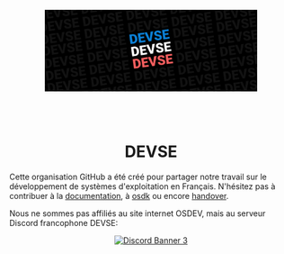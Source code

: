 
<br/>
<br/>
<br/>

<p align="center">
  <img width="75%" src="./profile/banner.png">
</p>

<br/>
<br/>

<h1 align="center">
DEVSE
</h1>

Cette organisation GitHub a été créé pour partager notre travail sur le développement de systèmes d'exploitation en Français. N'hésitez pas à contribuer à la [documentation](https://devse.wiki/), à [osdk](https://github.com/devse-org/osdk) ou encore [handover](https://github.com/devse-org/handover).

Nous ne sommes pas affiliés au site internet OSDEV, mais au serveur Discord francophone DEVSE:

<p align="center">
<a href="https://discord.gg/3XjkM6q">
    <img src="https://discordapp.com/api/guilds/746454130448531546/widget.png?style=banner3" alt="Discord Banner 3"/>
</a>
</p>
